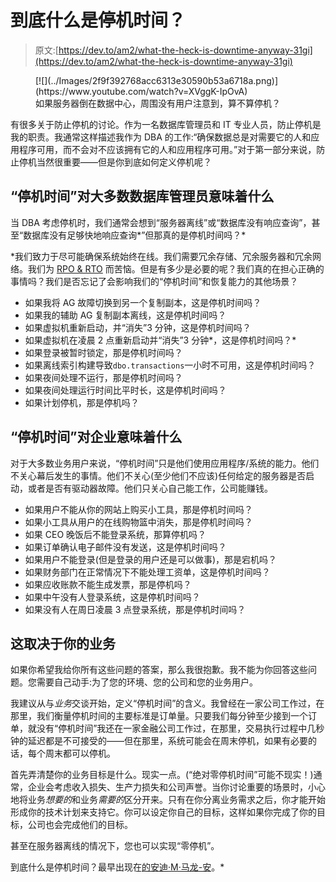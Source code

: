# 到底什么是停机时间？

> 原文:[https://dev.to/am2/what-the-heck-is-downtime-anyway-31gi](https://dev.to/am2/what-the-heck-is-downtime-anyway-31gi)

<figure>[![](../Images/2f9f392768acc6313e30590b53a6718a.png)](https://www.youtube.com/watch?v=XVggK-IpOvA) 

<figcaption id="caption-attachment-1756">如果服务器倒在数据中心，周围没有用户注意到，算不算停机？</figcaption>

</figure>

有很多关于防止停机的讨论。作为一名数据库管理员和 IT 专业人员，防止停机是我的职责。我通常这样描述我作为 DBA 的工作:“确保数据总是对需要它的人和应用程序可用，而不会对不应该拥有它的人和应用程序可用。”对于第一部分来说，防止停机当然很重要——但是你到底如何定义停机呢？

## [](#what-downtime-means-to-most-dbas)“停机时间”对大多数数据库管理员意味着什么

当 DBA 考虑停机时，我们通常会想到“服务器离线”或“数据库没有响应查询”，甚至“数据库没有足够快地响应查询*”但那真的是停机时间吗？*

 *我们致力于尽可能确保系统始终在线。我们需要冗余存储、冗余服务器和冗余网络。我们为 [RPO & RTO](https://www.brentozar.com/archive/2011/12/letters-that-get-dbas-fired/) 而苦恼。但是有多少是必要的呢？我们真的在担心正确的事情吗？我们是否忘记了会影响我们的“停机时间”和恢复能力的其他场景？

*   如果我将 AG 故障切换到另一个复制副本，这是停机时间吗？
*   如果我的辅助 AG 复制副本离线，这是停机时间吗？
*   如果虚拟机重新启动，并“消失”3 分钟，这是停机时间吗？
*   如果虚拟机在凌晨 2 点重新启动并“消失”3 分钟*，这是停机时间吗？*
*   如果登录被暂时锁定，那是停机时间吗？
*   如果离线索引构建导致`dbo.transactions`一小时不可用，这是停机时间吗？
*   如果夜间处理不运行，那是停机时间吗？
*   如果夜间处理运行时间比平时长，这是停机时间吗？
*   如果计划停机，那是停机吗？

## [](#what-downtime-means-to-the-business)“停机时间”对企业意味着什么

对于大多数业务用户来说，“停机时间”只是他们使用应用程序/系统的能力。他们不关心幕后发生的事情。他们不关心(至少他们不应该)任何给定的服务器是否启动，或者是否有驱动器故障。他们只关心自己能工作，公司能赚钱。

*   如果用户不能从你的网站上购买小工具，那是停机时间吗？
*   如果小工具从用户的在线购物篮中消失，那是停机时间吗？
*   如果 CEO 晚饭后不能登录系统，那算停机吗？
*   如果订单确认电子邮件没有发送，这是停机时间吗？
*   如果用户不能登录(但是登录的用户还是可以做事)，那是宕机吗？
*   如果财务部门在正常情况下不能处理工资单，这是停机时间吗？
*   如果应收账款不能生成发票，那是停机吗？
*   如果中午没有人登录系统，这是停机时间吗？
*   如果没有人在周日凌晨 3 点登录系统，那是停机时间吗？

## [](#it-depends-on-your-business)这取决于你的业务

如果你希望我给你所有这些问题的答案，那么我很抱歉。我不能为你回答这些问题。您需要自己动手:为了您的环境、您的公司和您的业务用户。

我建议从与*业务*交谈开始，定义“停机时间”的含义。我曾经在一家公司工作过，在那里，我们衡量停机时间的主要标准是订单量。只要我们每分钟至少接到一个订单，就没有“停机时间”我还在一家金融公司工作过，在那里，交易执行过程中几秒钟的延迟都是不可接受的——但在那里，系统可能会在周末停机，如果有必要的话，每个周末都可以停机。

首先弄清楚你的业务目标是什么。现实一点。(“绝对零停机时间”可能不现实！)通常，企业会考虑收入损失、生产力损失和公司声誉。当你讨论重要的场景时，小心地将业务*想要的*和业务*需要的*区分开来。只有在你分离业务需求之后，你才能开始形成你的技术计划来支持它。你可以设定你自己的目标，这样如果你完成了你的目标，公司也会完成他们的目标。

甚至在服务器离线的情况下，您也可以实现“零停机”。

到底什么是停机时间？最早出现在[的安迪·M·马龙-安](https://am2.co)。*